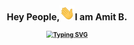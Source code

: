 
<h2 align='center'>Hey People,<img src="https://raw.githubusercontent.com/ABSphreak/ABSphreak/master/gifs/Hi.gif" width="35">I am Amit B.</h2>

<h4 align='center'>
  
[![Typing SVG](https://readme-typing-svg.herokuapp.com?font=Fira+Code&pause=1000&width=435&lines=I'm+a+Faad+Developer.;I'm+Faad+Debugger.;Basically,+I'm+a+Faad+Problem+Solver)](https://git.io/typing-svg)

</h4>

